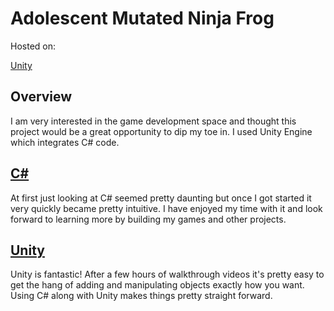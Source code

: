 ﻿# Adolescent Mutated Ninja Frog

Hosted on:

[Unity]() 

## Overview

I am very interested in the game development space and thought this project would be a great opportunity to dip my toe in. I used Unity Engine which integrates C# code.

## [C#](https://docs.microsoft.com/en-us/dotnet/csharp/)

At first just looking at C# seemed pretty daunting but once I got started it very quickly became pretty intuitive. I have enjoyed my time with it and look forward to learning more by building my games and other projects.

## [Unity](https://docs.unity3d.com/Manual/index.html)

Unity is fantastic! After a few hours of walkthrough videos it's pretty easy to get the hang of adding and manipulating objects exactly how you want. Using C# along with Unity makes things pretty straight forward.

